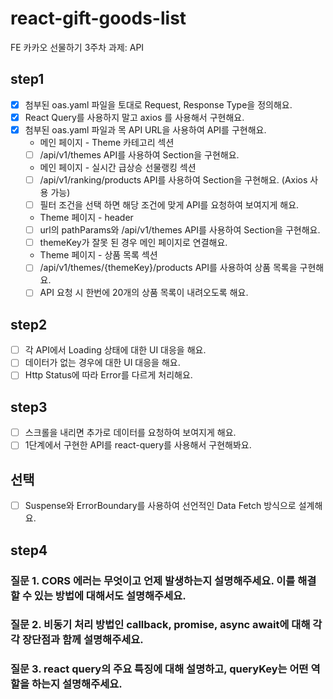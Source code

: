 # react-gift-goods-list

FE 카카오 선물하기 3주차 과제: API

## step1

- [x] 첨부된 oas.yaml 파일을 토대로 Request, Response Type을 정의해요.
- [x] React Query를 사용하지 말고 axios 를 사용해서 구현해요.
- [x] 첨부된 oas.yaml 파일과 목 API URL을 사용하여 API를 구현해요.
  - 메인 페이지 - Theme 카테고리 섹션
  - [ ] /api/v1/themes API를 사용하여 Section을 구현해요.
  - 메인 페이지 - 실시간 급상승 선물랭킹 섹션
  - [ ] /api/v1/ranking/products API를 사용하여 Section을 구현해요. (Axios 사용 가능)
  - [ ] 필터 조건을 선택 하면 해당 조건에 맞게 API를 요청하여 보여지게 해요.
  - Theme 페이지 - header
  - [ ] url의 pathParams와 /api/v1/themes API를 사용하여 Section을 구현해요.
  - [ ] themeKey가 잘못 된 경우 메인 페이지로 연결해요.
  - Theme 페이지 - 상품 목록 섹션
  - [ ] /api/v1/themes/{themeKey}/products API를 사용하여 상품 목록을 구현해요.
  - [ ] API 요청 시 한번에 20개의 상품 목록이 내려오도록 해요.

## step2

- [ ] 각 API에서 Loading 상태에 대한 UI 대응을 해요.
- [ ] 데이터가 없는 경우에 대한 UI 대응을 해요.
- [ ] Http Status에 따라 Error를 다르게 처리해요.

## step3

- [ ] 스크롤을 내리면 추가로 데이터를 요청하여 보여지게 해요.
- [ ] 1단계에서 구현한 API를 react-query를 사용해서 구현해봐요.

## 선택

- [ ] Suspense와 ErrorBoundary를 사용하여 선언적인 Data Fetch 방식으로 설계해요.

## step4

### 질문 1. CORS 에러는 무엇이고 언제 발생하는지 설명해주세요. 이를 해결할 수 있는 방법에 대해서도 설명해주세요.

### 질문 2. 비동기 처리 방법인 callback, promise, async await에 대해 각각 장단점과 함께 설명해주세요.

### 질문 3. react query의 주요 특징에 대해 설명하고, queryKey는 어떤 역할을 하는지 설명해주세요.
